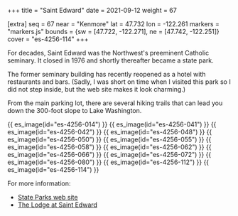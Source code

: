+++
title = "Saint Edward"
date = 2021-09-12
weight = 67

[extra]
seq = 67
near = "Kenmore"
lat = 47.732
lon = -122.261
markers = "markers.js"
bounds = {sw = [47.722, -122.271], ne = [47.742, -122.251]}
cover = "es-4256-114"
+++

For decades, Saint Edward was the Northwest's preeminent Catholic seminary. It closed in 1976 and shortly thereafter became a state park.

<!-- more -->

The former seminary building has recently reopened as a hotel with restaurants and bars. (Sadly, I was short on time when I visited this park so I did not step inside, but the web site makes it look charming.)

From the main parking lot, there are several hiking trails that can lead you down the 300-foot slope to Lake Washington.

{{ es_image(id="es-4256-014") }}
{{ es_image(id="es-4256-041") }}
{{ es_image(id="es-4256-042") }}
{{ es_image(id="es-4256-048") }}
{{ es_image(id="es-4256-050") }}
{{ es_image(id="es-4256-055") }}
{{ es_image(id="es-4256-058") }}
{{ es_image(id="es-4256-062") }}
{{ es_image(id="es-4256-066") }}
{{ es_image(id="es-4256-072") }}
{{ es_image(id="es-4256-080") }}
{{ es_image(id="es-4256-112") }}
{{ es_image(id="es-4256-114") }}

For more information:

* [State Parks web site](https://parks.state.wa.us/577/Saint-Edward)
* [The Lodge at Saint Edward](https://www.thelodgeatstedward.com)
